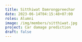 ```yaml
---
title: Sitthiwat Damrongpreechar
date: 2023-06-14T04:15:48+07:00
roles: Alumni
image: /img/members/sitthiwat.jpg
project: Car damage prediction
draft: false
---
```


